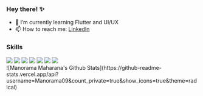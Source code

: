 ### Hey there! ✨

- 🌱 I’m currently learning Flutter and UI/UX
- 📫 How to reach me: [LinkedIn](https://www.linkedin.com/in/manorama09/)

### Skills
<img src="https://img.shields.io/badge/java%20-%23ED8B00.svg?&style=for-the-badge&logo=java&logoColor=white">
<img src="https://img.shields.io/badge/Flutter%20-%2302569B.svg?&style=for-the-badge&logo=Flutter&logoColor=white" > 
<img src="https://img.shields.io/badge/dart%20-%230175C2.svg?&style=for-the-badge&logo=dart&logoColor=white">
<img src="https://img.shields.io/badge/html5%20-%23E34F26.svg?&style=for-the-badge&logo=html5&logoColor=white" >
<img src="https://img.shields.io/badge/css-%23239120.svg?&style=for-the-badge&logo=css3&logoColor=white">
<img src="https://img.shields.io/badge/javascript-%23F7DF1E.svg?&style=for-the-badge&logo=javascript&logoColor=black">
<img src="https://img.shields.io/badge/php%20-%23777BB4.svg?&style=for-the-badge&logo=php&logoColor=white"> 

<br>
![Manorama Maharana's Github Stats](https://github-readme-stats.vercel.app/api?username=Manorama09&count_private=true&show_icons=true&theme=radical)
